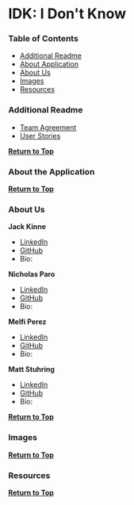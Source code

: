 # IDK: I Don't Know <a name="top"></a>

### Table of Contents
* [Additional Readme](#readme)
* [About Application](#aboutapp)
* [About Us](#aboutus)
* [Images](#images)
* [Resources](#resources)

### Additional Readme <a name="readme"></a>
* [Team Agreement](./assets/TEAMAGREEMENT.md)
* [User Stories](./assets/USERSTORIES.md)

**[Return to Top](#top)**

### About the Application <a name="aboutapp"><a/>

**[Return to Top](#top)**

### About Us <a name="aboutus"><a/>

**Jack Kinne**
* [LinkedIn](https://www.linkedin.com/in/jackdkinne/)
* [GitHub](https://github.com/Bravelemming)
* Bio: 

**Nicholas Paro**
* [LinkedIn](https://www.linkedin.com/in/nparo/)
* [GitHub](https://github.com/paronicholas)
* Bio:

**Melfi Perez**
* [LinkedIn](https://www.linkedin.com/in/melfiperez/)
* [GitHub](https://github.com/perezm27)
* Bio:

**Matt Stuhring**
* [LinkedIn](https://www.linkedin.com/in/mattstuhring/)
* [GitHub](https://github.com/mattstuhring)
* Bio:
  
**[Return to Top](#top)**

### Images <a name="images"><a/>

**[Return to Top](#top)**

### Resources <a name="resources"><a/>

**[Return to Top](#top)**

